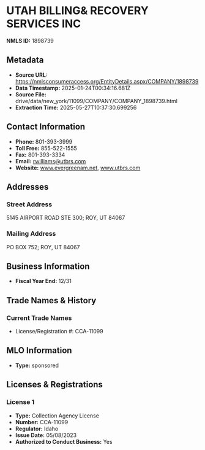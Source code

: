 # UTAH BILLING& RECOVERY SERVICES INC

**NMLS ID:** 1898739

## Metadata
- **Source URL:** https://nmlsconsumeraccess.org/EntityDetails.aspx/COMPANY/1898739
- **Data Timestamp:** 2025-01-24T00:34:16.681Z
- **Source File:** drive/data/new_york/11099/COMPANY/COMPANY_1898739.html
- **Extraction Time:** 2025-05-27T10:37:30.699256

## Contact Information
- **Phone:** 801-393-3999
- **Toll Free:** 855-522-1555
- **Fax:** 801-393-3334
- **Email:** rwilliams@utbrs.com
- **Website:** www.evergreenam.net, www.utbrs.com

## Addresses
### Street Address
5145 AIRPORT ROAD STE 300; ROY, UT 84067

### Mailing Address
PO BOX 752; ROY, UT 84067

## Business Information
- **Fiscal Year End:** 12/31

## Trade Names & History
### Current Trade Names
- License/Registration #: CCA-11099

## MLO Information
- **Type:** sponsored

## Licenses & Registrations

### License 1
- **Type:** Collection Agency License
- **Number:** CCA-11099
- **Regulator:** Idaho
- **Issue Date:** 05/08/2023
- **Authorized to Conduct Business:** Yes
